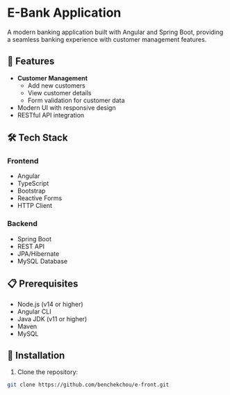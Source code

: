 # E-Bank Application

A modern banking application built with Angular and Spring Boot, providing a seamless banking experience with customer management features.

## 🚀 Features

- **Customer Management**
  - Add new customers
  - View customer details
  - Form validation for customer data
- Modern UI with responsive design
- RESTful API integration

## 🛠️ Tech Stack

### Frontend
- Angular
- TypeScript
- Bootstrap
- Reactive Forms
- HTTP Client

### Backend
- Spring Boot
- REST API
- JPA/Hibernate
- MySQL Database

## 📋 Prerequisites

- Node.js (v14 or higher)
- Angular CLI
- Java JDK (v11 or higher)
- Maven
- MySQL

## 🔧 Installation

1. Clone the repository:
```bash
git clone https://github.com/benchekchou/e-front.git
